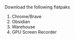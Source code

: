 
Download the following flatpaks 

1. Chrome/Brave
2. Obsidian 
3. Warehouse 
4. GPU Screen Recorder 

